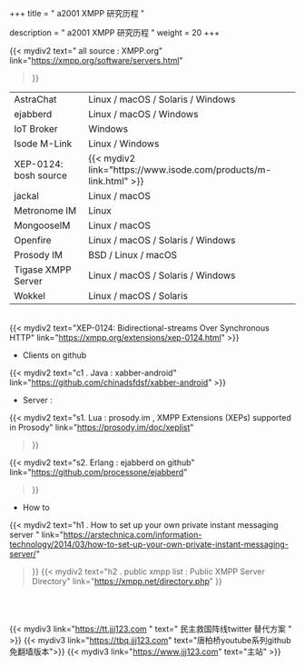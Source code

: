 +++
title = " a2001 XMPP 研究历程 "

description = " a2001 XMPP 研究历程 "
weight = 20
+++


{{< mydiv2 
text=" all source : XMPP.org"
link="https://xmpp.org/software/servers.html"
>}}

<table>
<tr><td>AstraChat	            </td><td>Linux / macOS / Solaris / Windows     </td></tr>
<tr><td>ejabberd	            </td><td>Linux / macOS / Windows     </td></tr>
<tr><td>IoT Broker	            </td><td>Windows     </td></tr>

<tr><td>Isode M-Link	        </td><td>Linux / Windows                  </td></tr>
<tr><td>XEP-0124: bosh source   </td><td>{{< mydiv2 link="https://www.isode.com/products/m-link.html" >}}     </td></tr>

<tr><td>jackal	                </td><td>Linux / macOS     </td></tr>
<tr><td>Metronome IM	        </td><td>Linux     </td></tr>
<tr><td>MongooseIM	            </td><td>Linux / macOS     </td></tr>
<tr><td>Openfire	            </td><td>Linux / macOS / Solaris / Windows     </td></tr>
<tr><td>Prosody IM	            </td><td>BSD / Linux / macOS     </td></tr>
<tr><td>Tigase XMPP Server	    </td><td>Linux / macOS / Solaris / Windows     </td></tr>
<tr><td>Wokkel	                </td><td>Linux / macOS / Solaris     </td></tr>
</table>


<br>{{< mydiv2 text="XEP-0124: Bidirectional-streams Over Synchronous HTTP" 
link="https://xmpp.org/extensions/xep-0124.html" >}}     

* Clients on github

{{< mydiv2 text="c1 . Java : xabber-android" link="https://github.com/chinadsfdsf/xabber-android" >}}

* Server :

{{< mydiv2 text="s1. Lua : prosody.im , XMPP Extensions (XEPs) supported in Prosody"
link="https://prosody.im/doc/xeplist"
>}}

{{< mydiv2 text="s2. Erlang : ejabberd on github"
link="https://github.com/processone/ejabberd"
>}}

* How to

{{< mydiv2 text="h1 . How to set up your own private instant messaging server " 
link="https://arstechnica.com/information-technology/2014/03/how-to-set-up-your-own-private-instant-messaging-server/" 
>}}
{{< mydiv2 text="h2 . public xmpp list : Public XMPP Server Directory"
link="https://xmpp.net/directory.php"
>}}




<br><br><br>
{{< mydiv3 link="https://tt.jjj123.com " text=" 民主救国阵线twitter 替代方案 " >}}
{{< mydiv3 link="https://tbq.jjj123.com" text="唐柏桥youtube系列github免翻墙版本">}}
{{< mydiv3 link="https://www.jjj123.com" text="主站" >}}

